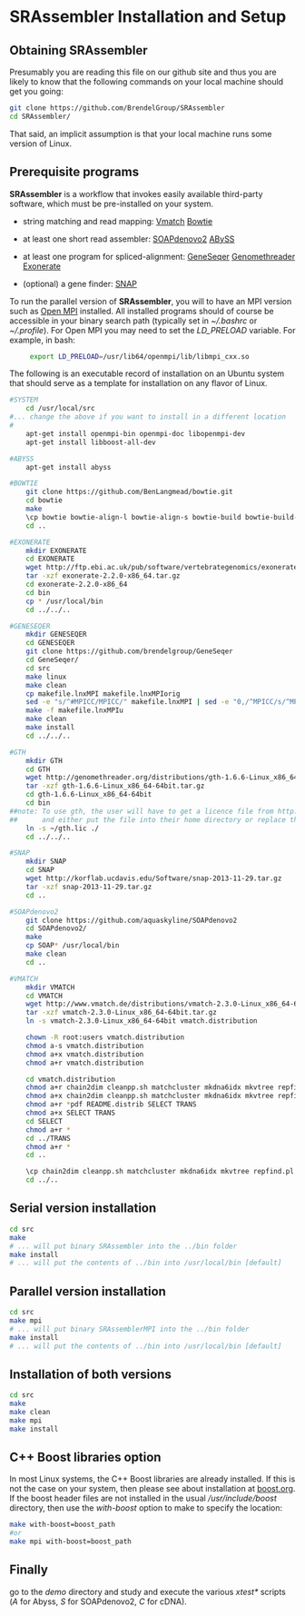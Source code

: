 # SRAssembler Installation and Setup

## Obtaining SRAssembler

Presumably you are reading this file on our github site and thus you are
likely to know that the following commands on your local machine should get
you going:

```bash
git clone https://github.com/BrendelGroup/SRAssembler
cd SRAssembler/
```

That said, an implicit assumption is that your local machine runs some version
of Linux.

## Prerequisite programs
__SRAssembler__ is a workflow that invokes easily available third-party software,
which must be pre-installed on your system.

- string matching and read mapping:
  [Vmatch](http://www.vmatch.de)
  [Bowtie](http://bowtie-bio.sourceforge.net/index.html)

- at least one short read assembler:
  [SOAPdenovo2](http://soap.genomics.org.cn/soapdenovo.html)
  [ABySS](http://www.bcgsc.ca/platform/bioinfo/software/abyss)

- at least one program for spliced-alignment:
   [GeneSeqer](https://github.com/BrendelGroup/GeneSeqer)
   [Genomethreader](http://www.genomethreader.org)
   [Exonerate](hhttp://www.ebi.ac.uk/about/vertebrate-genomics/software/exonerate)

- (optional) a gene finder:
  [SNAP](http://korflab.ucdavis.edu/software.html)

To run the parallel version of __SRAssembler__, you will to have an MPI version such as [Open MPI](http://www.open-mpi.org/) installed.
All installed programs should of course be accessible in your binary search path (typically set in _~/.bashrc_ or _~/.profile_).
For Open MPI you may need to set the _LD_PRELOAD_ variable.
For example, in bash:
```bash
     export LD_PRELOAD=/usr/lib64/openmpi/lib/libmpi_cxx.so
```

The following is an executable record of installation on an Ubuntu system that should serve as a template for installation on any flavor of Linux.

```bash
#SYSTEM
	cd /usr/local/src
#... change the above if you want to install in a different location
#
	apt-get install openmpi-bin openmpi-doc libopenmpi-dev
	apt-get install libboost-all-dev

#ABYSS
	apt-get install abyss

#BOWTIE
	git clone https://github.com/BenLangmead/bowtie.git
	cd bowtie
	make
	\cp bowtie bowtie-align-l bowtie-align-s bowtie-build bowtie-build-l bowtie-build-s bowtie-inspect bowtie-inspect-l bowtie-inspect-s /usr/local/bin/
	cd ..

#EXONERATE
	mkdir EXONERATE
	cd EXONERATE
	wget http://ftp.ebi.ac.uk/pub/software/vertebrategenomics/exonerate/exonerate-2.2.0-x86_64.tar.gz
	tar -xzf exonerate-2.2.0-x86_64.tar.gz
	cd exonerate-2.2.0-x86_64
	cd bin
	cp * /usr/local/bin
	cd ../../..

#GENESEQER
	mkdir GENESEQER
	cd GENESEQER
	git clone https://github.com/brendelgroup/GeneSeqer
	cd GeneSeqer/
	cd src
	make linux
	make clean
	cp makefile.lnxMPI makefile.lnxMPIorig
	sed -e "s/^#MPICC/MPICC/" makefile.lnxMPI | sed -e "0,/^MPICC/s/^MPICC/#MPICC/" > makefile.lnxMPIu
	make -f makefile.lnxMPIu
	make clean
	make install
	cd ../../..

#GTH
	mkdir GTH
	cd GTH
	wget http://genomethreader.org/distributions/gth-1.6.6-Linux_x86_64-64bit.tar.gz
	tar -xzf gth-1.6.6-Linux_x86_64-64bit.tar.gz
	cd gth-1.6.6-Linux_x86_64-64bit
	cd bin
##note: To use gth, the user will have to get a licence file from http://genomethreader.org/cgi-bin/download.cgi
##      and either put the file into their home directory or replace the following symbolic link:
	ln -s ~/gth.lic ./
	cd ../../..

#SNAP
	mkdir SNAP
	cd SNAP
	wget http://korflab.ucdavis.edu/Software/snap-2013-11-29.tar.gz
	tar -xzf snap-2013-11-29.tar.gz
	cd ..

#SOAPdenovo2
	git clone https://github.com/aquaskyline/SOAPdenovo2
	cd SOAPdenovo2/
	make
	cp SOAP* /usr/local/bin
	make clean
	cd ..

#VMATCH
	mkdir VMATCH
	cd VMATCH
	wget http://www.vmatch.de/distributions/vmatch-2.3.0-Linux_x86_64-64bit.tar.gz
	tar -xzf vmatch-2.3.0-Linux_x86_64-64bit.tar.gz
	ln -s vmatch-2.3.0-Linux_x86_64-64bit vmatch.distribution

	chown -R root:users vmatch.distribution
	chmod a-s vmatch.distribution
	chmod a+x vmatch.distribution
	chmod a+r vmatch.distribution

	cd vmatch.distribution
	chmod a+r chain2dim cleanpp.sh matchcluster mkdna6idx mkvtree repfind.pl upgradeprj.pl vendian vmatch vmatchselect Vmatchtrans.pl vmigrate.sh vseqinfo vseqselect vstree2tex vsubseqselect
	chmod a+x chain2dim cleanpp.sh matchcluster mkdna6idx mkvtree repfind.pl upgradeprj.pl vendian vmatch vmatchselect Vmatchtrans.pl vmigrate.sh vseqinfo vseqselect vstree2tex vsubseqselect
	chmod a+r *pdf README.distrib SELECT TRANS
	chmod a+x SELECT TRANS
	cd SELECT
	chmod a+r *
	cd ../TRANS
	chmod a+r *
	cd ..

	\cp chain2dim cleanpp.sh matchcluster mkdna6idx mkvtree repfind.pl vendian vmatch vmatchselect vmigrate.sh vseqinfo vseqselect vstree2tex vsubseqselect  /usr/local/bin/
	cd ../..
```

## Serial version installation
```bash
cd src
make
# ... will put binary SRAssembler into the ../bin folder
make install
# ... will put the contents of ../bin into /usr/local/bin [default]
```

## Parallel version installation
```bash
cd src
make mpi
# ... will put binary SRAssemblerMPI into the ../bin folder
make install
# ... will put the contents of ../bin into /usr/local/bin [default]
```

## Installation of both versions
```bash
cd src
make
make clean
make mpi
make install
```

## C++ Boost libraries option
In most Linux systems, the C++ Boost libraries are already installed.
If this is not the case on your system, then please see about installation at [boost.org](http://www.boost.org/).
If the boost header files are not installed in the usual _/usr/include/boost_ directory, then use the _with-boost_ option to make to specify the location:

```bash
make with-boost=boost_path
#or
make mpi with-boost=boost_path
```

## Finally
go to the _demo_ directory and study and execute the various _xtest*_ scripts
(_A_ for Abyss, _S_ for SOAPdenovo2, _C_ for cDNA).
